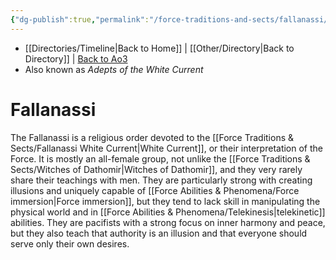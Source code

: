```yaml
---
{"dg-publish":true,"permalink":"/force-traditions-and-sects/fallanassi/","tags":["faction"],"noteIcon":"saber1"}
---
```


- [[Directories/Timeline\|Back to Home]] | [[Other/Directory\|Back to Directory]] | [Back to Ao3](https://archiveofourown.org/works/19334440/chapters/45992584)
- Also known as *Adepts of the White Current*
# Fallanassi

The Fallanassi is a religious order devoted to the [[Force Traditions & Sects/Fallanassi White Current\|White Current]], or their interpretation of the Force. It is mostly an all-female group, not unlike the [[Force Traditions & Sects/Witches of Dathomir\|Witches of Dathomir]], and they very rarely share their teachings with men. They are particularly strong with creating illusions and uniquely capable of [[Force Abilities & Phenomena/Force immersion\|Force immersion]], but they tend to lack skill in manipulating the physical world and in [[Force Abilities & Phenomena/Telekinesis\|telekinetic]] abilities. They are pacifists with a strong focus on inner harmony and peace, but they also teach that authority is an illusion and that everyone should serve only their own desires. 

